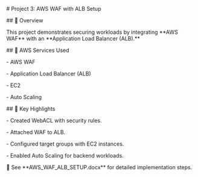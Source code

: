 \# Project 3: AWS WAF with ALB Setup



\## 📌 Overview

This project demonstrates securing workloads by integrating \*\*AWS WAF\*\* with an \*\*Application Load Balancer (ALB).\*\*



\## 🔧 AWS Services Used

\- AWS WAF

\- Application Load Balancer (ALB)

\- EC2

\- Auto Scaling



\## 🎯 Key Highlights

\- Created WebACL with security rules.

\- Attached WAF to ALB.

\- Configured target groups with EC2 instances.

\- Enabled Auto Scaling for backend workloads.



📄 See \*\*AWS\_WAF\_ALB\_SETUP.docx\*\* for detailed implementation steps.

